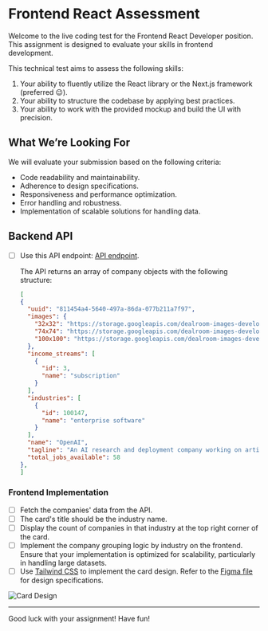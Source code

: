 # Frontend React Assessment

Welcome to the live coding test for the Frontend React Developer position. This assignment is designed to evaluate your skills in frontend development.

This technical test aims to assess the following skills:

1. Your ability to fluently utilize the React library or the Next.js framework (preferred 😉).
2. Your ability to structure the codebase by applying best practices.
3. Your ability to work with the provided mockup and build the UI with precision.

## What We’re Looking For

We will evaluate your submission based on the following criteria:

- Code readability and maintainability.
- Adherence to design specifications.
- Responsiveness and performance optimization.
- Error handling and robustness.
- Implementation of scalable solutions for handling data.

## Backend API

- [ ] Use this API endpoint: [API endpoint](https://fs-industry-card.onrender.com/api/companies).

  The API returns an array of company objects with the following structure:

  ```json
  [
  {
    "uuid": "811454a4-5640-497a-86da-077b211a7f97",
    "images": {
      "32x32": "https://storage.googleapis.com/dealroom-images-development/e0/MzI6MzI6Y29tcGFueUBzMy1ldS13ZXN0LTEuYW1hem9uYXdzLmNvbS9kZWFscm9vbS1pbWFnZXMvMjAyNC8wNC8zMC9iOGY3YjhlZjQ3M2E0NDlhZjI1OTQ0NDc1ZTgxZmE3Mw==.png",
      "74x74": "https://storage.googleapis.com/dealroom-images-development/23/NzQ6NzQ6Y29tcGFueUBzMy1ldS13ZXN0LTEuYW1hem9uYXdzLmNvbS9kZWFscm9vbS1pbWFnZXMvMjAyNC8wNC8zMC9iOGY3YjhlZjQ3M2E0NDlhZjI1OTQ0NDc1ZTgxZmE3Mw==.png",
      "100x100": "https://storage.googleapis.com/dealroom-images-development/0b/MTAwOjEwMDpjb21wYW55QHMzLWV1LXdlc3QtMS5hbWF6b25hd3MuY29tL2RlYWxyb29tLWltYWdlcy8yMDI0LzA0LzMwL2I4ZjdiOGVmNDczYTQ0OWFmMjU5NDQ0NzVlODFmYTcz.png"
    },
    "income_streams": [
      {
        "id": 3,
        "name": "subscription"
      }
    ],
    "industries": [
      {
        "id": 100147,
        "name": "enterprise software"
      }
    ],
    "name": "OpenAI",
    "tagline": "An AI research and deployment company working on artificial general intelligence and generative AI",
    "total_jobs_available": 58
  },
  ]


### Frontend Implementation

- [ ] Fetch the companies' data from the API.
- [ ] The card's title should be the industry name.
- [ ] Display the count of companies in that industry at the top right corner of the card.
- [ ] Implement the company grouping logic by industry on the frontend. Ensure that your implementation is optimized for scalability, particularly in handling large datasets.
- [ ] Use [Tailwind CSS](https://tailwindcss.com/) to implement the card design. Refer to the [Figma file](https://www.figma.com/design/9GvGhDV1Te6bQzS1GLoj8J/Dealroom-FE-Assessment?node-id=0%3A1&t=I6Ph4vb2EAvbkQQ7-1) for design specifications.

![Card Design](./assets/card.svg)


---

Good luck with your assignment! Have fun!
